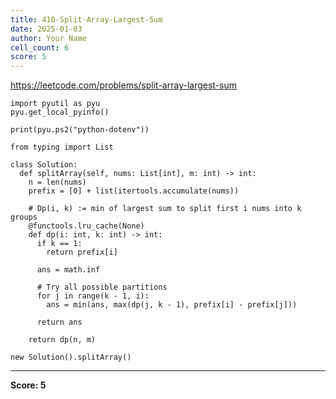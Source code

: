 ```yaml
---
title: 410-Split-Array-Largest-Sum
date: 2025-01-03
author: Your Name
cell_count: 6
score: 5
---
```


https://leetcode.com/problems/split-array-largest-sum


```
import pyutil as pyu
pyu.get_local_pyinfo()
```


```
print(pyu.ps2("python-dotenv"))
```


```
from typing import List
```


```
class Solution:
  def splitArray(self, nums: List[int], m: int) -> int:
    n = len(nums)
    prefix = [0] + list(itertools.accumulate(nums))

    # Dp(i, k) := min of largest sum to split first i nums into k groups
    @functools.lru_cache(None)
    def dp(i: int, k: int) -> int:
      if k == 1:
        return prefix[i]

      ans = math.inf

      # Try all possible partitions
      for j in range(k - 1, i):
        ans = min(ans, max(dp(j, k - 1), prefix[i] - prefix[j]))

      return ans

    return dp(n, m)
```


```
new Solution().splitArray()
```


---
**Score: 5**